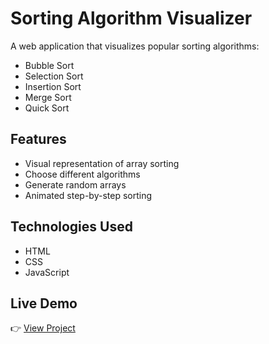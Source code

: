 ﻿# Sorting Algorithm Visualizer

A web application that visualizes popular sorting algorithms:
- Bubble Sort
- Selection Sort
- Insertion Sort
- Merge Sort
- Quick Sort

## Features
- Visual representation of array sorting
- Choose different algorithms
- Generate random arrays
- Animated step-by-step sorting

## Technologies Used
- HTML
- CSS
- JavaScript

## Live Demo
👉 [View Project](https://mudavathsrinu2003.github.io/sorting-visualizer/)
